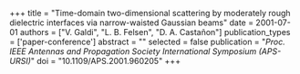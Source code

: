+++
title = "Time-domain two-dimensional scattering by moderately rough dielectric interfaces via narrow-waisted Gaussian beams"
date = 2001-07-01
authors = ["V. Galdi", "L. B. Felsen", "D. A. Castañon"]
publication_types = ['paper-conference']
abstract = ""
selected = false
publication = "*Proc. IEEE Antennas and Propagation Society International Symposium (APS-URSI)*"
doi = "10.1109/APS.2001.960205"
+++

